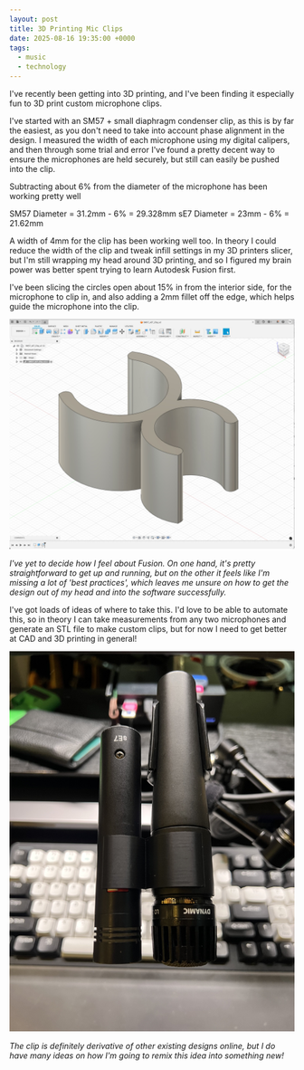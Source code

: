 ```yaml
---
layout: post
title: 3D Printing Mic Clips
date: 2025-08-16 19:35:00 +0000
tags: 
  - music
  - technology
---
```


I've recently been getting into 3D printing, and I've been finding it especially fun to 3D print custom microphone clips. 

I've started with an SM57 + small diaphragm condenser clip, as this is by far the easiest, as you don't need to take into account phase alignment in the design. I measured the width of each microphone using my digital calipers, and then through some trial and error I've found a pretty decent way to ensure the microphones are held securely, but still can easily be pushed into the clip.

Subtracting about 6% from the diameter of the microphone has been working pretty well

SM57 Diameter = 31.2mm - 6% = 29.328mm
sE7 Diameter = 23mm - 6% = 21.62mm

A width of 4mm for the clip has been working well too. In theory I could reduce the width of the clip and tweak infill settings in my 3D printers slicer, but I'm still wrapping my head around 3D printing, and so I figured my brain power was better spent trying to learn Autodesk Fusion first.

I've been slicing the circles open about 15% in from the interior side, for the microphone to clip in, and also adding a 2mm fillet off the edge, which helps guide the microphone into the clip.

<div>
    <img src="../assets/posts/micclip/fusionmicclip.jpg" class="rounded" alt="A screenshot from Autodesk Fusion showing the microphone clip">
</div>
<p class="text-muted"><i>I've yet to decide how I feel about Fusion. On one hand, it's pretty straightforward to get up and running, but on the other it feels like I'm missing a lot of 'best practices', which leaves me unsure on how to get the design out of my head and into the software successfully.</i></p>

I've got loads of ideas of where to take this. I'd love to be able to automate this, so in theory I can take measurements from any two microphones and generate an STL file to make custom clips, but for now I need to get better at CAD and 3D printing in general!

<div>
    <img src="../assets/posts/micclip/mic clip.jpg" class="rounded" alt="A 3D printed microphone clip, holding a Shure SM57 and an sE7">
</div>
<p class="text-muted"><i>The clip is definitely derivative of other existing designs online, but I do have many ideas on how I'm going to remix this idea into something new! </i></p>